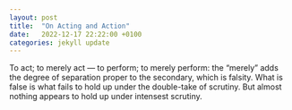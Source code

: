 ```yaml
---
layout: post
title:  "On Acting and Action"
date:   2022-12-17 22:22:00 +0100
categories: jekyll update
---
```


To act; to merely act — to perform; to merely perform: the “merely” adds the degree of separation proper to the secondary, which is falsity. What is false is what fails to hold up under the double-take of scrutiny. But almost nothing appears to hold up under intensest scrutiny.

